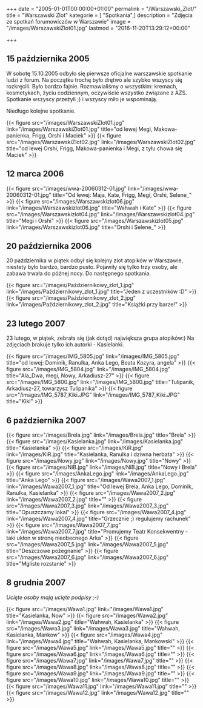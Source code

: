 +++
date = "2005-01-01T00:00:00+01:00"
permalink = "/Warszawski_Zlot/"
title = "Warszawski Zlot"
kategorie = [ "Spotkania",]
description = "Zdjęcia ze spotkań forumowiczów w Warszawie"
image = "/images/WarszawskiZlot01.jpg"
lastmod = "2016-11-20T13:29:12+00:00"

+++

## 15 października 2005

W sobotę 15.10.2005 odbyło się pierwsze oficjalne warszawskie spotkanie ludzi z
forum. Na początku trochę było drętwo ale szybko wszyscy się rozkręcili. Było
bardzo fajnie. Rozmawialiśmy o wszystkim: kremach, kosmetykach, życiu
codziennym, oczywiście wszystko związane z AZS. Spotkanie wszyscy przeżyli ;) i
wszyscy miło je wspominają.

<!-- more -->

Niedługo kolejne spotkanie.

{{< figure src="/images/WarszawskiZlot01.jpg" link="/images/WarszawskiZlot01.jpg" title="od lewej Megi, Makowa-panienka, Frigg, Orshi i Maciek" >}}
{{< figure src="/images/WarszawskiZlot02.jpg" link="/images/WarszawskiZlot02.jpg" title="od lewej Orshi, Frigg, Makowa-panienka i Megi, z tyłu chowa się Maciek" >}}

## 12 marca 2006

{{< figure src="/images/wwa-20060312-01.jpg" link="/images/wwa-20060312-01.jpg" title="Od lewej: Maja, Kate, Frigg, Megi, Orshi, Selene\_" >}}
{{< figure src="/images/Warszawskizlot06.jpg" link="/images/Warszawskizlot06.jpg" title="Wahwah i Kate" >}}
{{< figure src="/images/Warszawskizlot04.jpg" link="/images/Warszawskizlot04.jpg" title="Megi i Orshi" >}}
{{< figure src="/images/Warszawskizlot05.jpg" link="/images/Warszawskizlot05.jpg" title="Orshi i Selene\_" >}}

## 20 października 2006

20 października w piątek odbył się kolejny zlot atopików w Warszawie, niestety
było bardzo, bardzo pusto. Pojawiły się tylko trzy osoby, ale zabawa trwała do
późnej nocy. Do następnego spotkania.

{{< figure src="/images/Październikowy_zlot_1.jpg" link="/images/Październikowy_zlot_1.jpg" title="Jeden z uczestników :D" >}}
{{< figure src="/images/Październikowy_zlot_2.jpg" link="/images/Październikowy_zlot_2.jpg" title="Książki przy barze!" >}}

## 23 lutego 2007

23 lutego, w piątek, zebrała się (jak dotąd) największa grupa atopików:) Na
zdjęciach brakuje tylko ich autorki - Kasielanki.

{{< figure src="/images/IMG_5805.jpg" link="/images/IMG_5805.jpg" title="od lewej: Dominik, Ranulka, Anka Lego, Beata Kozyra, angela" >}}
{{< figure src="/images/IMG_5804.jpg" link="/images/IMG_5804.jpg" title="Ala_Dwa, megi, Nowy, Arkadiusz-27" >}}
{{< figure src="/images/IMG_5800.jpg" link="/images/IMG_5800.jpg" title="Tulipanik, Arkadiusz-27, towarzysz Tulipanika" >}}
{{< figure src="/images/IMG_5787_Kiki.JPG" link="/images/IMG_5787_Kiki.JPG" title="Kiki" >}}

## 6 października 2007

{{< figure src="/images/Brela.jpg" link="/images/Brela.jpg" title="Brela" >}}
{{< figure src="/images/Kasielanka.jpg" link="/images/Kasielanka.jpg" title="Kasielanka" >}}
{{< figure src="/images/KiR.jpg" link="/images/KiR.jpg" title="Kasielanka, Ranulka i dziwna herbata" >}}
{{< figure src="/images/Nowy.jpg" link="/images/Nowy.jpg" title="Nowy" >}}
{{< figure src="/images/NiB.jpg" link="/images/NiB.jpg" title="Nowy i Brela" >}}
{{< figure src="/images/AnkaLego.jpg" link="/images/AnkaLego.jpg" title="Anka Lego" >}}
{{< figure src="/images/Wawa2007_1.jpg" link="/images/Wawa2007_1.jpg" title="Od lewej Brela, Anka Lego, Dominik, Ranulka, Kasielanka" >}}
{{< figure src="/images/Wawa2007_2.jpg" link="/images/Wawa2007_2.jpg" title="" >}}
{{< figure src="/images/Wawa2007_3.jpg" link="/images/Wawa2007_3.jpg" title="Opuszczamy lokal" >}}
{{< figure src="/images/Wawa2007_4.jpg" link="/images/Wawa2007_4.jpg" title="Grzecznie ;) regulujemy rachunek" >}}
{{< figure src="/images/Wawa2007_7.jpg" link="/images/Wawa2007_7.jpg" title="Promujemy Teatr Konsekwentny - taki ukłon w stronę nieobecnego Arka" >}}
{{< figure src="/images/Wawa2007_5.jpg" link="/images/Wawa2007_5.jpg" title="Deszczowe pożegnanie" >}}
{{< figure src="/images/Wawa2007_6.jpg" link="/images/Wawa2007_6.jpg" title="Mgliste rozstanie" >}}

## 8 grudnia 2007

*Ucięte osoby mają ucięte podpisy ;-)*

{{< figure src="/images/Wawa1.jpg" link="/images/Wawa1.jpg" title="Kasielanka, Now" >}}
{{< figure src="/images/Wawa2.jpg" link="/images/Wawa2.jpg" title="Wahwah, Kasielanka" >}}
{{< figure src="/images/Wawa3.jpg" link="/images/Wawa3.jpg" title="Wahwah, Kasielanka, Mankow" >}}
{{< figure src="/images/Wawa4.jpg" link="/images/Wawa4.jpg" title="Wahwah, Kasielanka, Mankowski" >}}
{{< figure src="/images/Wawa5.jpg" link="/images/Wawa5.jpg" title="" >}}
{{< figure src="/images/Wawa6.jpg" link="/images/Wawa6.jpg" title="" >}}
{{< figure src="/images/Wawa7.jpg" link="/images/Wawa7.jpg" title="" >}}
{{< figure src="/images/Wawa8.jpg" link="/images/Wawa8.jpg" title="" >}}
{{< figure src="/images/Wawa9.jpg" link="/images/Wawa9.jpg" title="" >}}
{{< figure src="/images/Wawa10.jpg" link="/images/Wawa10.jpg" title="" >}}
{{< figure src="/images/Wawa11.jpg" link="/images/Wawa11.jpg" title="" >}}
{{< figure src="/images/Wawa12.jpg" link="/images/Wawa12.jpg" title="" >}}
